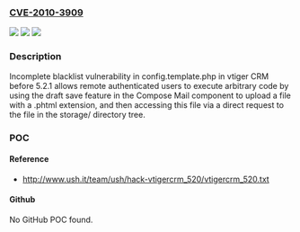 ### [CVE-2010-3909](https://cve.mitre.org/cgi-bin/cvename.cgi?name=CVE-2010-3909)
![](https://img.shields.io/static/v1?label=Product&message=n%2Fa&color=blue)
![](https://img.shields.io/static/v1?label=Version&message=n%2Fa&color=blue)
![](https://img.shields.io/static/v1?label=Vulnerability&message=n%2Fa&color=brighgreen)

### Description

Incomplete blacklist vulnerability in config.template.php in vtiger CRM before 5.2.1 allows remote authenticated users to execute arbitrary code by using the draft save feature in the Compose Mail component to upload a file with a .phtml extension, and then accessing this file via a direct request to the file in the storage/ directory tree.

### POC

#### Reference
- http://www.ush.it/team/ush/hack-vtigercrm_520/vtigercrm_520.txt

#### Github
No GitHub POC found.

